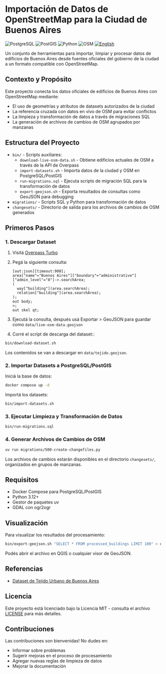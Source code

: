 # Importación de Datos de OpenStreetMap para la Ciudad de Buenos Aires

![PostgreSQL](https://img.shields.io/badge/PostgreSQL-316192?style=flat-square&logo=postgresql&logoColor=white)
![PostGIS](https://img.shields.io/badge/PostGIS-4169E1?style=flat-square&logo=postgresql&logoColor=white)
![Python](https://img.shields.io/badge/Python-3776AB?style=flat-square&logo=python&logoColor=white)
![OSM](https://img.shields.io/badge/OpenStreetMap-7EBC6F?style=flat-square&logo=openstreetmap&logoColor=white)
[![English](https://img.shields.io/badge/English-Original-blue?style=flat-square&logo=english&logoColor=white)](README.md)

Un conjunto de herramientas para importar, limpiar y
procesar datos de edificios de Buenos Aires desde
fuentes oficiales del gobierno de la ciudad a un formato compatible con OpenStreetMap.

## Contexto y Propósito

Este proyecto conecta los datos oficiales de edificios de Buenos Aires
con OpenStreetMap mediante:

- El uso de geometrías y atributos de datasets autorizados de la ciudad
- La referencia cruzada con datos en vivo de OSM para evitar conflictos
- La limpieza y transformación de datos a través de migraciones SQL
- La generación de archivos de cambios de OSM agrupados por manzanas

## Estructura del Proyecto

- `bin/` - Scripts auxiliares:
  - `download-live-osm-data.sh` - Obtiene edificios actuales de OSM
  a través de la API de Overpass
  - `import-datasets.sh` - Importa datos de la ciudad y OSM en PostgreSQL/PostGIS
  - `run-migrations.sql` - Ejecuta scripts de migración SQL
  para la transformación de datos
  - `export-geojson.sh` - Exporta resultados de consultas como GeoJSON para debugging
- `migrations/` - Scripts SQL y Python para transformación de datos
- `changesets/` - Directorio de salida para los archivos de cambios de OSM generados

## Primeros Pasos

### 1. Descargar Dataset

1. Visitá [Overpass Turbo](https://overpass-turbo.eu/)
2. Pegá la siguiente consulta:

   ```
   [out:json][timeout:900];
   area["name"="Buenos Aires"]["boundary"="administrative"]["admin_level"="8"]->.searchArea;
   (
     way["building"](area.searchArea);
     relation["building"](area.searchArea);
   );
   out body;
   >;
   out skel qt;
   ```

3. Ejecutá la consulta, después usá Exportar > GeoJSON para guardar como `data/live-osm-data.geojson`
4. Corré el script de descarga del dataset::

```sh
bin/download-dataset.sh
```

Los contenidos se van a descargar en `data/tejido.geojson`.

### 2. Importar Datasets a PostgreSQL/PostGIS

Iniciá la base de datos:

```sh
docker compose up -d
```

Importá los datasets:

```sh
bin/import-datasets.sh
```

### 3. Ejecutar Limpieza y Transformación de Datos

```sh
bin/run-migrations.sql
```

### 4. Generar Archivos de Cambios de OSM

```sh
uv run migrations/500-create-changefiles.py
```

Los archivos de cambios estarán disponibles en el directorio `changesets/`,
organizados en grupos de manzanas.

## Requisitos

- Docker Compose para PostgreSQL/PostGIS
- Python 3.12+
- Gestor de paquetes uv
- GDAL con ogr2ogr

## Visualización

Para visualizar los resultados del procesamiento:

```sh
bin/export-geojson.sh "SELECT * FROM processed_buildings LIMIT 100" > debug.geojson
```

Podés abrir el archivo en QGIS o cualquier visor de GeoJSON.

## Referencias

- [Dataset de Tejido Urbano de Buenos Aires](https://data.buenosaires.gob.ar/dataset/tejido-urbano)

## Licencia

Este proyecto está licenciado bajo la Licencia MIT -
consulta el archivo [LICENSE](LICENSE.md) para más detalles.

## Contribuciones

Las contribuciones son bienvenidas! No dudes en:

- Informar sobre problemas
- Sugerir mejoras en el proceso de procesamiento
- Agregar nuevas reglas de limpieza de datos
- Mejorar la documentación

